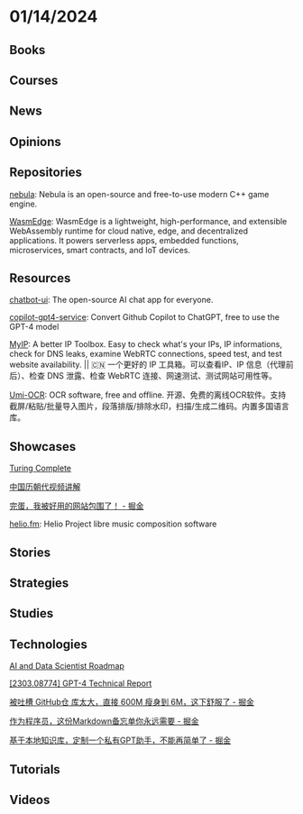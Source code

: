 # 01/14/2024

## Books

## Courses

## News

## Opinions

## Repositories
[nebula](https://github.com/gscept/nebula): Nebula is an open-source and free-to-use modern C++ game engine.

[WasmEdge](https://github.com/WasmEdge/WasmEdge): WasmEdge is a lightweight, high-performance, and extensible WebAssembly runtime for cloud native, edge, and decentralized applications. It powers serverless apps, embedded functions, microservices, smart contracts, and IoT devices.

## Resources
[chatbot-ui](https://github.com/mckaywrigley/chatbot-ui): The open-source AI chat app for everyone.

[copilot-gpt4-service](https://github.com/aaamoon/copilot-gpt4-service): Convert Github Copilot to ChatGPT, free to use the GPT-4 model

[MyIP](https://github.com/jason5ng32/MyIP): A better IP Toolbox. Easy to check what's your IPs, IP informations, check for DNS leaks, examine WebRTC connections, speed test, and test website availability. || 🇨🇳 一个更好的 IP 工具箱。可以查看IP、IP 信息（代理前后）、检查 DNS 泄露、检查 WebRTC 连接、网速测试、测试网站可用性等。

[Umi-OCR](https://github.com/hiroi-sora/Umi-OCR): OCR software, free and offline. 开源、免费的离线OCR软件。支持截屏/粘贴/批量导入图片，段落排版/排除水印，扫描/生成二维码。内置多国语言库。

## Showcases
[Turing Complete](https://turingcomplete.game/)

[中国历朝代视频讲解](https://www.historyline.online/)

[完蛋，我被好用的网站包围了！ - 掘金](https://juejin.cn/post/7311907901046882354)

[helio.fm](https://helio.fm/): Helio Project
libre music composition software

## Stories

## Strategies

## Studies

## Technologies
[AI and Data Scientist Roadmap](https://roadmap.sh/ai-data-scientist)

[[2303.08774] GPT-4 Technical Report](https://ar5iv.labs.arxiv.org/html/2303.08774)

[被吐槽 GitHub仓 库太大，直接 600M 瘦身到 6M，这下舒服了 - 掘金](https://juejin.cn/post/7220643710659559481)

[作为程序员，这份Markdown备忘单你永远需要 - 掘金](https://juejin.cn/post/7194984259948380215)

[基于本地知识库，定制一个私有GPT助手，不能再简单了 - 掘金](https://juejin.cn/post/7322023561823158307)

## Tutorials

## Videos
